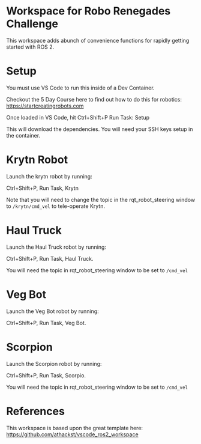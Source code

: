 # Workspace for Robo Renegades Challenge

This workspace adds abunch of convenience functions for rapidly getting started with ROS 2. 

# Setup 

You must use VS Code to run this inside of a Dev Container. 

Checkout the 5 Day Course here to find out how to do this for robotics: https://startcreatingrobots.com

Once loaded in VS Code, hit Ctrl+Shift+P Run Task: Setup 

This will download the dependencies. You will need your SSH keys setup in the container. 

# Krytn Robot

Launch the krytn robot by running:

Ctrl+Shift+P, Run Task, Krytn

Note that you will need to change the topic in the rqt_robot_steering window to `/krytn/cmd_vel` to tele-operate Krytn.

# Haul Truck 

Launch the Haul Truck robot by running: 

Ctrl+Shift+P, Run Task, Haul Truck. 

You will need the topic in rqt_robot_steering window to be set to `/cmd_vel`


# Veg Bot

Launch the Veg Bot robot by running: 

Ctrl+Shift+P, Run Task, Veg Bot. 




# Scorpion

Launch the Scorpion robot by running: 

Ctrl+Shift+P, Run Task, Scorpio. 

You will need the topic in rqt_robot_steering window to be set to `/cmd_vel`








# References

This workspace is based upon the great template here: https://github.com/athackst/vscode_ros2_workspace